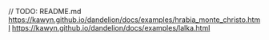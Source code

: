 // TODO: README.md
https://kawyn.github.io/dandelion/docs/examples/hrabia_monte_christo.html
https://kawyn.github.io/dandelion/docs/examples/lalka.html
